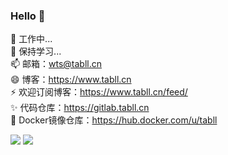 ### Hello 👋

🔭 工作中...  
🌱 保持学习...  
📫 邮箱：wts@tabll.cn  
😄 博客：https://www.tabll.cn  
⚡ 欢迎订阅博客：https://www.tabll.cn/feed/  
✨ 代码仓库：https://gitlab.tabll.cn  
🚢 Docker镜像仓库：https://hub.docker.com/u/tabll

![](https://github-readme-stats.vercel.app/api?username=Tabll&count_private=true&show_icons=true&theme=buefy&include_all_commits=true&&include_all_commits=true&hide=stars&hide_border=true)
![](https://github-readme-stats.vercel.app/api/top-langs/?username=Tabll&theme=buefy&count_private=true&show_icons=true&layout=compact&hide_border=true)


<!--
**Tabll/Tabll** is a ✨ _special_ ✨ repository because its `README.md` (this file) appears on your GitHub profile.

Here are some ideas to get you started:

- 🔭 I’m currently working on ...
- 🌱 I’m currently learning ...
- 👯 I’m looking to collaborate on ...
- 🤔 I’m looking for help with ...
- 💬 Ask me about ...
- 📫 How to reach me: ...
- 😄 Pronouns: ...
- ⚡ Fun fact: ...
-->
